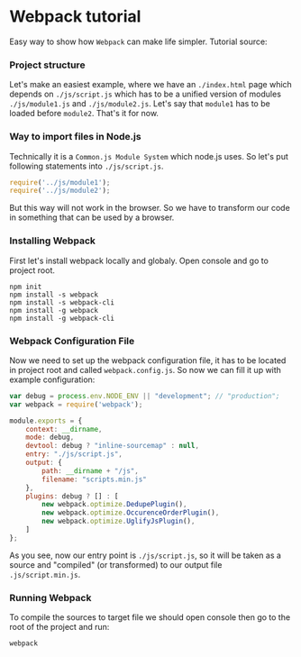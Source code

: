 # Webpack tutorial
Easy way to show how `Webpack` can make life simpler.
Tutorial source:



### Project structure
Let's make an easiest example, where we have an `./index.html` page which depends on `./js/script.js` which has to be a unified version of modules `./js/module1.js` and  `./js/module2.js`. Let's say that `module1` has to be loaded before `module2`. That's it for now.

### Way to import files in Node.js
Technically it is a `Common.js Module System` which node.js uses. So let's put following statements into `./js/script.js`.
```js
require('../js/module1');
require('../js/module2');
```
But this way will not work in the browser.
So we have to transform our code in something that can be used by a browser.

### Installing Webpack
First let's install webpack locally and globaly. Open console and go to project root.
```
npm init
npm install -s webpack
npm install -s webpack-cli
npm install -g webpack
npm install -g webpack-cli 
```

### Webpack Configuration File
Now we need to set up the webpack configuration file, it has to be located in project root and called `webpack.config.js`. So now we can fill it up with example configuration:
```js
var debug = process.env.NODE_ENV || "development"; // "production";
var webpack = require('webpack');

module.exports = {
    context: __dirname,
    mode: debug,
    devtool: debug ? "inline-sourcemap" : null,
    entry: "./js/script.js",
    output: {
        path: __dirname + "/js",
        filename: "scripts.min.js"
    },
    plugins: debug ? [] : [
        new webpack.optimize.DedupePlugin(),
        new webpack.optimize.OccurenceOrderPlugin(),
        new webpack.optimize.UglifyJsPlugin(),
    ]
};
```
As you see, now our entry point is `./js/script.js`, so it will be taken as a source and "compiled" (or transformed)
to our output file `.js/script.min.js`.

### Running Webpack
To compile the sources to target file we should open console then go to the root of the project and run:
```
webpack
```
